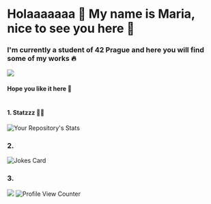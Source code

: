 # Holaaaaaaa 🥹 My name is Maria, nice to see you here 🫶
###  **I'm currently a student of 42 Prague and here you will find some of my works** 🔥
![](https://www.freepnglogos.com/pics/line)
####                              Hope you like it here 💨
#
#### 1. Statzzz 👩‍💻

![Your Repository's Stats](https://github-readme-stats.vercel.app/api?username=xredm&show_icons=true)

### 2.

![Jokes Card](https://readme-jokes.vercel.app/api)

### 3.

![](https://forthebadge.com/images/badges/built-with-love.svg) ![Profile View Counter](https://komarev.com/ghpvc/?username=xredm)


